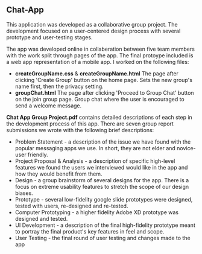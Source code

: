 ## Chat-App
This application was developed as a collaborative group project. The development focused on a user-centered design process with several prototype and user-testing stages.

The app was developed online in collaberation between five team members with the work split through pages of the app. The final protoype included is a web app representation of a mobile app. I worked on the following files:
*  **createGroupName.css** &  **createGroupName.html** The page after clicking 'Create Group' button on the home page. Sets the new group's name first, then the privacy setting.
*  **groupChat.html** The page after clicking 'Proceed to Group Chat' button on the join group page. Group chat where the user is encouraged to send a welcome message.

**Chat App Group Project.pdf** contains detailed descriptions of each step in the development process of this app. There are seven group report submissions we wrote with the following brief descriptions:
* Problem Statement - a description of the issue we have found with the popular messaging apps we use. In short, they are not elder and novice-user friendly.
* Project Proposal & Analysis - a description of specific high-level features we found the users we interviewed would like in the app and how they would benefit from them.
* Design - a group brainstorm of several designs for the app. There is a focus on extreme usability features to stretch the scope of our design biases.
* Prototype - several low-fidelity google slide prototypes were designed, tested with users, re-designed and re-tested. 
* Computer Prototyping - a higher fidelity Adobe XD prototype was designed and tested.
* UI Development - a description of the final high-fidelity prototype meant to portray the final product's key features in feel and scope. 
* User Testing - the final round of user testing and changes made to the app
